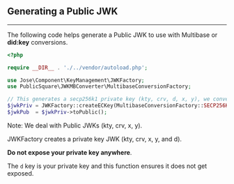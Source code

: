## Generating a Public JWK
___

The following code helps generate a Public JWK to use with Multibase or **did:key** conversions.

```php
<?php

require __DIR__ . './../vendor/autoload.php';

use Jose\Component\KeyManagement\JWKFactory;
use PublicSquare\JWKMBConverter\MultibaseConversionFactory;

// This generates a secp256k1 private key (kty, crv, d, x, y), we convert that to a Public Key
$jwkPriv = JWKFactory::createECKey(MultibaseConversionFactory::SECP256K1_JWK_CURVE);
$jwkPub  = $jwkPriv->toPublic();
```

Note: We deal with Public JWKs (kty, crv, x, y).

JWKFactory creates a private key JWK (kty, crv, x, y, and d).

**Do not expose your private key anywhere**.

The `d` key is your private key and this function ensures it does not get exposed.
